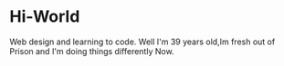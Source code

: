 # Hi-World
Web design and learning to code.
Well I'm 39 years old,Im fresh out of 
Prison and I'm doing things differently
Now.
